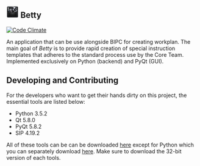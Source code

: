 ![Hey! Betty](images/logo_32.png) Betty
---------------------------------------
[![Code Climate](https://codeclimate.com/github/mokachokokarbon/Betty/badges/gpa.svg)](https://codeclimate.com/github/mokachokokarbon/Betty)

An application that can be use alongside BIPC for creating workplan. The main goal of _Betty_ is to provide rapid creation of special instruction templates that adheres to the standard process use by the Core Team. Implemented exclusively on Python (backend) and PyQt (GUI).

Developing and Contributing
---------------------------
For the developers who want to get their hands dirty on this project, the essential tools are listed below:

* Python 3.5.2
* Qt 5.8.0
* PyQt 5.8.2
* SIP 4.19.2

All of these tools can be can be downloaded [here](https://www.riverbankcomputing.com/software/pyqt/download5) except for Python which you can separately download [here](https://www.python.org/downloads/release/python-352/). Make sure to download the 32-bit version of each tools.